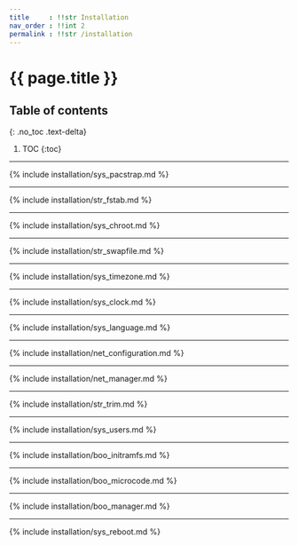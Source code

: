 ```yaml
---
title     : !!str Installation
nav_order : !!int 2
permalink : !!str /installation
---
```


# {{ page.title }}

## Table of contents
{: .no_toc .text-delta}

1. TOC
{:toc}

---

{% include installation/sys_pacstrap.md %}

---

{% include installation/str_fstab.md %}

---

{% include installation/sys_chroot.md %}

---

{% include installation/str_swapfile.md %}

---

{% include installation/sys_timezone.md %}

---

{% include installation/sys_clock.md %}

---

{% include installation/sys_language.md %}

---

{% include installation/net_configuration.md %}

---

{% include installation/net_manager.md %}

---

{% include installation/str_trim.md %}

---

{% include installation/sys_users.md %}

---

{% include installation/boo_initramfs.md %}

---

{% include installation/boo_microcode.md %}

---

{% include installation/boo_manager.md %}

---

{% include installation/sys_reboot.md %}

